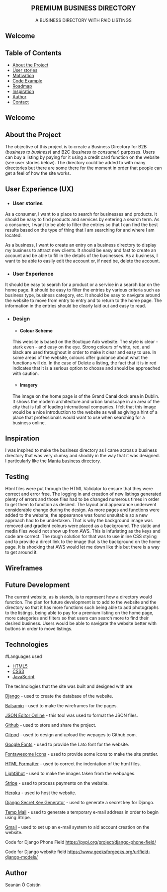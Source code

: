 <p align="center">
 
  <h2 align="center"><strong>PREMIUM BUSINESS DIRECTORY</strong></h2>

  <p align="center">
    A BUSINESS DIRECTORY WITH PAID LISTINGS
  </p>

## Welcome

## Table of Contents

* [About the Project](#about-the-project)
* [User stories](#user-stories)
* [Motivation](#motivation)
* [Code Example](#code-example)
* [Roadmap](#roadmap)
* [Inspiration](#inspiration)
* [Author](#author)
* [Contact](#contact)

## Welcome

## About the Project
The objective of this project is to create a Business Directory for B2B (*business to business*) and B2C (*business to consumer*) purposes. Users can buy a listing by paying for it using a credit card function on the website (see user stories below).
The directory could be added to with many directories but there are some there for the moment in order that people can get a feel of how the site works.


## User Experience (UX)

- ### User stories
As a consumer, I want to a place to search for businesses and products. It should be easy to find products and services by entering a search term.
As a consumer, I want to be able to filter the entries so that I can find the best results based on the type of thing that I am searching for and where I am located.

As a business, I want to create an entry on a business directory to display my business to attract new clients. It should be easy and fast to create an account and be able to fill in the details of the businesses.
As a business, I want to be able to easily edit the account or, if need be, delete the account.

- ### User Experience
It should be easy to search for a product or a service in a search bar on the home page.
It should be easy to filter the entries by various criteria such as business type, business category, etc.
It should be easy to navigate around the website to move from entry to entry and to return to the home page.
The information in the entries should be clearly laid out and easy to read.

- ### Design
    - #### Colour Scheme
    This website is based on the Boutique Ado website. The style is clear - stark even - and easy on the eye. Strong colours of white, red, and black are used throughout in order to make it clear and easy to use. In some areas of the website, colours offer guidance about what the functions will do. In the case of Delete a listing, the fact that it is in red indicates that it is a serious option to choose and should be approached with caution.

    - #### Imagery
    The image on the home page is of the Grand Canal dock area in Dublin. It shows the modern architecture and urban landscape in an area of the city that is full of leading international companies. I felt that this image would be a nice introduction to the website as well as giving a hint of a place that professionals would want to use when searching for a business online.
## Inspiration
I was inspired to make the business directory as I came across a business directory that was very clumsy and shoddy in the way that it was designed. I particularly like the [Manta business directory](http://www.manta.com).

## Testing
Html files were put through the HTML Validator to ensure that they were correct and error free.
The logging in and creation of new listings generated plenty of errors and those files had to be changed numerous times in order to get them to function as desired.
The layout and appearance underwent considerable change during the design. As more pages and functions were added to the website, the appearance was found unsuitable so a new approach had to be undertaken. That is why the background image was removed and gradient colours were placed as a background.
The static and media files would not show up from AWS. This is infuriating as the keys and code are correct. The rough solution for that was to use inline CSS styling and to provide a direct link to the image that is the background on the home page. It is shocking that AWS would let me down like this but there is a way to get around it.


## Wireframes


## Future Development
The current website, as is stands, is to represent how a directory would function. The plan for future development is to add to the website and the directory so that it has more functions such being able to add photographs to the listings, being able to pay for a premium listing on the home page, more categories and filters so that users can search more to find their desired business. Users would be able to navigate the website better with buttons in order to move listings.

## Technologies

#Languages used
- [HTML5](https://en.wikipedia.org/wiki/HTML5)
- [CSS3](https://en.wikipedia.org/wiki/Cascading_Style_Sheets)
- [JavaScript](https://en.wikipedia.org/wiki/JavaScript)

The technologies that the site was built and designed with are:

[Django](https://www.djangoproject.com/) - used to create the database of the website.

[Balsamiq](https://www.balsamiq.com/) - used to make the wireframes for the pages.

[JSON Editor Online](http://jsoneditoronline.org/) - this tool was used to format the JSON files.

[Github](https.github.com) - used to store and share the project.

[Gitpod](https://www.gitpod.io/) - used to design and upload the wepages to Github.com.

[Google Fonts](https://fonts.google.com/) - used to provide the Lato font for the website.

[Fontawesome Icons](https://fontawesome.com/v4.7.0/icons/) - used to provide some icons to make the site prettier.

[HTML Formatter](https://webformatter.com/) - used to correct the indentation of the html files.

[LightShot](https://app.prntscr.com/en/index.html) - used to make the images taken from the webpages.

[Stripe](https.stripe.com) - used to process payments on the website.

[Heroku](https.heroku.com) - used to host the website.

[Django Secret Key Generator](https://miniwebtool.com/django-secret-key-generator/) - used to generate a secret key for Django.

[Temp Mail](https://temp-mail.org/) - used to generate a temporary e-mail address in order to begin using Stripe.

[Gmail](https://mail.google.com/) - used to set up an e-mail system to aid account creation on the website.

Code for Django Phone Field
https://pypi.org/project/django-phone-field/

Code for Django website field
https://www.geeksforgeeks.org/urlfield-django-models/


## Author
Seanán Ó Coistín

